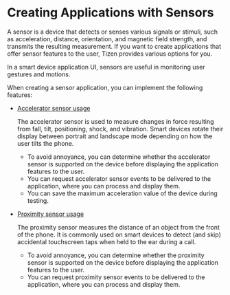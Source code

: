 # Creating Applications with Sensors

A sensor is a device that detects or senses various signals or stimuli,
such as acceleration, distance, orientation, and magnetic field
strength, and transmits the resulting measurement. If you want to create
applications that offer sensor features to the user, Tizen provides
various options for you.

In a smart device application UI, sensors are useful in monitoring user
gestures and motions.

When creating a sensor application, you can implement the following
features:

-   [Accelerator sensor usage](app-sensor-accelerator-n.md)

    The accelerator sensor is used to measure changes in force resulting
    from fall, tilt, positioning, shock, and vibration. Smart devices
    rotate their display between portrait and landscape mode depending
    on how the user tilts the phone.

    -   To avoid annoyance, you can determine whether the accelerator
        sensor is supported on the device before displaying the
        application features to the user.
    -   You can request accelerator sensor events to be delivered to the
        application, where you can process and display them.
    -   You can save the maximum acceleration value of the device
        during testing.
- [Proximity sensor usage](app-sensor-proximity-n.md)

    The proximity sensor measures the distance of an object from the
    front of the phone. It is commonly used on smart devices to detect
    (and skip) accidental touchscreen taps when held to the ear during
    a call.

    -   To avoid annoyance, you can determine whether the proximity
        sensor is supported on the device before displaying the
        application features to the user.
    -   You can request proximity sensor events to be delivered to the
        application, where you can process and display them.
